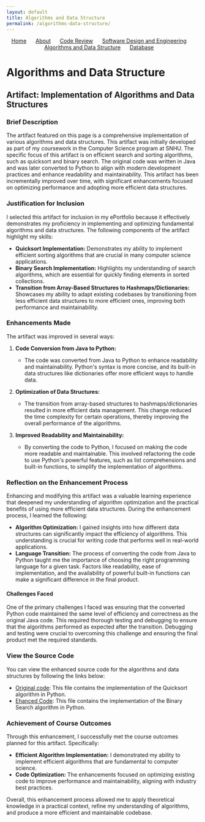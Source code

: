 ```yaml
---
layout: default
title: Algorithms and Data Structure
permalink: /algorithms-data-structure/
---
```


<nav style="text-align: center; margin-bottom: 20px;">
  <ul style="list-style-type: none; padding: 0;">
    <li style="display: inline; margin-right: 20px;"><a href="/">Home</a></li>
    <li style="display: inline; margin-right: 20px;"><a href="/about/">About</a></li>
    <li style="display: inline; margin-right: 20px;"><a href="/code-review/">Code Review</a></li>
    <li style="display: inline; margin-right: 20px;"><a href="/software-design-engineering/">Software Design and Engineering</a></li>
    <li style="display: inline; margin-right: 20px;"><a href="/algorithms-data-structure/">Algorithms and Data Structure</a></li>
    <li style="display: inline; margin-right: 20px;"><a href="/database/">Database</a></li>
  </ul>
</nav>

# Algorithms and Data Structure

## Artifact: Implementation of Algorithms and Data Structures

### Brief Description

The artifact featured on this page is a comprehensive implementation of various algorithms and data structures. This artifact was initially developed as part of my coursework in the Computer Science program at SNHU. The specific focus of this artifact is on efficient search and sorting algorithms, such as quicksort and binary search. The original code was written in Java and was later converted to Python to align with modern development practices and enhance readability and maintainability. This artifact has been incrementally improved over time, with significant enhancements focused on optimizing performance and adopting more efficient data structures.

### Justification for Inclusion

I selected this artifact for inclusion in my ePortfolio because it effectively demonstrates my proficiency in implementing and optimizing fundamental algorithms and data structures. The following components of the artifact highlight my skills:

- **Quicksort Implementation:** Demonstrates my ability to implement efficient sorting algorithms that are crucial in many computer science applications.
- **Binary Search Implementation:** Highlights my understanding of search algorithms, which are essential for quickly finding elements in sorted collections.
- **Transition from Array-Based Structures to Hashmaps/Dictionaries:** Showcases my ability to adapt existing codebases by transitioning from less efficient data structures to more efficient ones, improving both performance and maintainability.

### Enhancements Made

The artifact was improved in several ways:

1. **Code Conversion from Java to Python:**
   - The code was converted from Java to Python to enhance readability and maintainability. Python's syntax is more concise, and its built-in data structures like dictionaries offer more efficient ways to handle data.

2. **Optimization of Data Structures:**
   - The transition from array-based structures to hashmaps/dictionaries resulted in more efficient data management. This change reduced the time complexity for certain operations, thereby improving the overall performance of the algorithms.

3. **Improved Readability and Maintainability:**
   - By converting the code to Python, I focused on making the code more readable and maintainable. This involved refactoring the code to use Python's powerful features, such as list comprehensions and built-in functions, to simplify the implementation of algorithms.

### Reflection on the Enhancement Process

Enhancing and modifying this artifact was a valuable learning experience that deepened my understanding of algorithm optimization and the practical benefits of using more efficient data structures. During the enhancement process, I learned the following:

- **Algorithm Optimization:** I gained insights into how different data structures can significantly impact the efficiency of algorithms. This understanding is crucial for writing code that performs well in real-world applications.
- **Language Transition:** The process of converting the code from Java to Python taught me the importance of choosing the right programming language for a given task. Factors like readability, ease of implementation, and the availability of powerful built-in functions can make a significant difference in the final product.

#### Challenges Faced

One of the primary challenges I faced was ensuring that the converted Python code maintained the same level of efficiency and correctness as the original Java code. This required thorough testing and debugging to ensure that the algorithms performed as expected after the transition. Debugging and testing were crucial to overcoming this challenge and ensuring the final product met the required standards.

### View the Source Code

You can view the enhanced source code for the algorithms and data structures by following the links below:

- [Original code](https://github.com/whythisthat/CS-499/blob/main/Enhancement%20Three/OldRescueAnimal.java): This file contains the implementation of the Quicksort algorithm in Python.
- [Ehanced Code](https://github.com/whythisthat/CS-499/tree/main/Enhancement%20Three): This file contains the implementation of the Binary Search algorithm in Python.

### Achievement of Course Outcomes

Through this enhancement, I successfully met the course outcomes planned for this artifact. Specifically:

- **Efficient Algorithm Implementation:** I demonstrated my ability to implement efficient algorithms that are fundamental to computer science.
- **Code Optimization:** The enhancements focused on optimizing existing code to improve performance and maintainability, aligning with industry best practices.

Overall, this enhancement process allowed me to apply theoretical knowledge in a practical context, refine my understanding of algorithms, and produce a more efficient and maintainable codebase.
